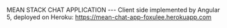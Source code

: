 MEAN STACK CHAT APPLICATION --- Client side implemented by Angular 5, deployed on Heroku: https://mean-chat-app-foxulee.herokuapp.com

